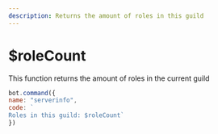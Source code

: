 ```yaml
---
description: Returns the amount of roles in this guild
---
```


# $roleCount

This function returns the amount of roles in the current guild

```javascript
bot.command({
name: "serverinfo", 
code: `
Roles in this guild: $roleCount` 
})
```
